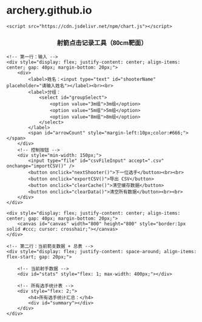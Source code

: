 # archery.github.io

<!DOCTYPE html>
<html>
<head>
    <meta charset="UTF-8">
    <meta name="viewport" content="width=device-width, initial-scale=1.0">
    <title>射箭点击记录工具</title>
    <style>
        body { font-family: Arial; margin: 20px; }
        #canvas { border: 1px solid #ccc; cursor: crosshair; margin-top: 10px; }
        #stats { margin-top: 20px; }
        label { margin-right: 10px; }
        button { margin-right: 10px; margin-top: 10px; }
        table {
                font-size: 14px;
                border-collapse: collapse;
                width: 100%;
            }
            th, td {
                padding: 6px 10px;
                border: 1px solid #ccc;
                text-align: center;
            }
    </style>

    <script src="https://cdn.jsdelivr.net/npm/chart.js"></script>
</head>
<body>
    <h3 style="text-align: center;">射箭点击记录工具（80cm靶面）</h3>

    <!-- 第一行：输入 -->
    <div style="display: flex; justify-content: center; align-items: center; gap: 40px; margin-bottom: 20px;">
        <div>
            <label>姓名：<input type="text" id="shooterName" placeholder="请输入姓名"></label><br><br>
            <label>分组：
                <select id="groupSelect">
                    <option value="3m组">3m组</option>
                    <option value="5m组">5m组</option>
                    <option value="8m组">8m组</option>
                </select>
            </label>
            <span id="arrowCount" style="margin-left:10px;color:#666;"></span>
        </div>
        <!-- 控制按钮 -->
        <div style="min-width: 150px;">
            <input type="file" id="csvFileInput" accept=".csv" onchange="importCSV()" />
            <button onclick="nextShooter()">下一位选手</button><br><br>
            <button onclick="exportCSV()">导出 CSV</button>
            <button onclick="clearCache()">清空缓存数据</button>
            <button onclick="clearData()">清空所有数据</button><br><br>
        </div>
    </div>

    <div style="display: flex; justify-content: center; align-items: center; gap: 40px; margin-bottom: 20px;">
        <canvas id="canvas" width="800" height="800" style="border:1px solid #ccc; cursor: crosshair;"></canvas>
    </div>

    <!-- 第二行：当前箭支数据 + 总表 -->
    <div style="display: flex; justify-content: space-around; align-items: flex-start; gap: 20px;">
        
        <!-- 当前射手数据 -->
        <div id="stats" style="flex: 1; max-width: 400px;"></div>

        <!-- 所有选手统计表 -->
        <div style="flex: 2;">
            <h4>所有选手统计汇总：</h4>
            <div id="summary"></div>
        </div>
    </div>

</body>


<script>
        // 动态适配画布
        const screenWidth = window.innerWidth || document.documentElement.clientWidth;
        const canvasSize = Math.min(screenWidth * 0.9, 800);  // 最大800，最小适配屏宽
        const canvas = document.getElementById('canvas');
        canvas.width = canvasSize;
        canvas.height = canvasSize;

        const ctx = canvas.getContext('2d');
        const scale = 80 / canvas.width;  // px → cm（靶面总宽80cm）
        const center = { x: canvas.width / 2, y: canvas.height / 2 };

        const ringWidth = 4;
        const MAX_SHOTS_PER_SHOOTER = 10;
    
        let allShots = [];     // 包含所有人的记录
        let currentShots = []; // 当前射手的10箭
        let currentShooter = null;
        let chart = null;

        drawTarget();
    
        function drawTarget() {
            ctx.clearRect(0, 0, canvas.width, canvas.height);
            const colors = ['#FFFFFF', '#FFFFFF', '#000000', '#000000', '#0000FF', '#0000FF', '#FF0000', '#FF0000', '#FFD700', '#FFD700'];
            for (let i = 10; i >= 1; i--) {
                ctx.beginPath();
                ctx.arc(center.x, center.y, i * ringWidth * 10, 0, 2 * Math.PI);
                ctx.fillStyle = colors[10 - i];
                ctx.fill();
                ctx.strokeStyle = '#666';
                ctx.lineWidth = 1;
                ctx.stroke();
            }
            ctx.beginPath();
            ctx.arc(center.x, center.y, 4, 0, 2 * Math.PI);
            ctx.fillStyle = '#FF0000';
            ctx.fill();
            ctx.strokeStyle = '#000';
            ctx.stroke();
            ctx.fillStyle = '#000';
            ctx.font = '12px Arial';
            ctx.fillText('靶心', center.x + 6, center.y - 6);
    
            // 重新绘制当前箭痕
            currentShots.forEach(shot => {
                const px = center.x + shot.x / scale;
                const py = center.y - shot.y / scale;
                ctx.fillStyle = '#00FF00';
                ctx.beginPath();
                ctx.arc(px, py, 3, 0, 2 * Math.PI);
                ctx.fill();
            });
        }
    
        canvas.addEventListener('click', (e) => {
            const nameInput = document.getElementById('shooterName');
            const groupSelect = document.getElementById('groupSelect');
            const name = nameInput.value.trim();
            const group = groupSelect.value;
    
            if (!name) {
                alert('请输入姓名');
                return;
            }
    
            if (!currentShooter) {
                currentShooter = { name, group };
                nameInput.disabled = true;
                groupSelect.disabled = true;
            }
    
            if (currentShots.length >= MAX_SHOTS_PER_SHOOTER) {
                alert('当前射手已射满10箭，请点击“下一位选手”继续。');
                return;
            }

            document.getElementById('arrowCount').textContent = `当前第 ${currentShots.length + 1} / ${MAX_SHOTS_PER_SHOOTER} 箭`;


    
            const rect = canvas.getBoundingClientRect();
            const x = e.clientX - rect.left;
            const y = e.clientY - rect.top;
            const dx = (x - center.x) * scale;
            const dy = (center.y - y) * scale;
            const distance = Math.sqrt(dx * dx + dy * dy);
            const score = getScore(distance);
    
            const shot = { x: dx, y: dy, score, name, group, timestamp: new Date().toISOString() };
            currentShots.push(shot);
            allShots.push(shot);
    
            ctx.fillStyle = '#00FF00';
            ctx.beginPath();
            ctx.arc(x, y, 3, 0, 2 * Math.PI);
            ctx.fill();
            
            updateStats();
            saveToLocal();
        });
    
        canvas.addEventListener('touchstart', function (e) {
            e.preventDefault(); // 👈 阻止浏览器默认缩放或双击行为
            if (e.touches.length === 1) {
                const touch = e.touches[0];
                const simulatedEvent = new MouseEvent('click', {
                    clientX: touch.clientX,
                    clientY: touch.clientY
                });
                canvas.dispatchEvent(simulatedEvent);
            }
        }, { passive: false }); // 👈 注意加 passive: false 才能有效拦截

        function getScore(distance) {
            return Math.max(0, 11 - Math.ceil(distance / ringWidth));
        }
    
        function updateStats() {
            const statsDiv = document.getElementById('stats');
            if (currentShots.length === 0) {
                statsDiv.innerHTML = '';
                return;
            }
    
            const validShots = currentShots.filter(s => s.score > 0);
            let html = `<h4>当前记录者：${currentShooter.name}（${currentShooter.group}）</h4>`;
            currentShots.forEach((shot, i) => {
                html += `箭支 ${i + 1}: (${shot.x.toFixed(1)}cm, ${shot.y.toFixed(1)}cm), 环数: ${shot.score}<br>`;
            });
    
            if (validShots.length > 0) {
                const xCoords = validShots.map(s => s.x);
                const yCoords = validShots.map(s => s.y);
                const meanX = xCoords.reduce((a, b) => a + b, 0) / validShots.length;
                const meanY = yCoords.reduce((a, b) => a + b, 0) / validShots.length;
                const stdX = Math.sqrt(xCoords.reduce((a, x) => a + (x - meanX) ** 2, 0) / validShots.length);
                const stdY = Math.sqrt(yCoords.reduce((a, y) => a + (y - meanY) ** 2, 0) / validShots.length);
                const maxDist = Math.max(...validShots.map(s => Math.sqrt(s.x ** 2 + s.y ** 2)));
    
                html += `<h4>散布统计（不含脱靶）：</h4>
                    有效箭数: ${validShots.length}（总箭数: ${currentShots.length}）<br>
                    平均中心: (${meanX.toFixed(1)}cm, ${meanY.toFixed(1)}cm）<br>
                    标准差(X/Y): ${stdX.toFixed(1)}cm / ${stdY.toFixed(1)}cm<br>
                    最大距离: ${maxDist.toFixed(1)}cm`;
            } else {
                html += `<h4>散布统计：</h4>无有效箭支（全部脱靶）`;
            }
    
            statsDiv.innerHTML = html;
        }
    
        function nextShooter() {
            if (currentShots.length < MAX_SHOTS_PER_SHOOTER) {
                alert('请先完成本射手的10箭。');
                return;
            }

            currentShots = [];
            currentShooter = null;
            const nameInput = document.getElementById('shooterName');
            nameInput.value = '';
            nameInput.disabled = false;
            const groupSelect = document.getElementById('groupSelect');
            groupSelect.disabled = false;
            document.getElementById('stats').innerHTML = '';
            document.getElementById('arrowCount').textContent = '';

            drawTarget();
            updateSummary();
            saveToLocal();
        }

        function deleteShooter(name, group) {
            if (!confirm(`确认删除 ${name}（${group}）的所有记录？`)) return;
            allShots = allShots.filter(s => !(s.name === name && s.group === group));
            currentShots = [];
            currentShooter = null;
            updateSummary();
            drawTarget();
            saveToLocal();
        }

        function updateSummary() {
            const summaryDiv = document.getElementById('summary');

            // 按姓名+分组聚合
            const grouped = {};
            allShots.forEach(s => {
                const key = `${s.name}__${s.group}`;
                if (!grouped[key]) grouped[key] = [];
                grouped[key].push(s);
            });

            let html = '<table border="1" cellpadding="5" style="border-collapse: collapse;">';
            html += `<tr>
                <th>姓名</th><th>分组</th><th>总环数</th><th>平均环数</th>
                <th>散布中心X(cm)</th><th>散布中心Y(cm)</th>
                <th>标准差X</th><th>标准差Y</th><th>最大散布距离</th><th>操作</th>
            </tr>`;

            for (const key in grouped) {
                const data = grouped[key];
                const name = data[0].name;
                const group = data[0].group;
                const total = data.reduce((sum, s) => sum + s.score, 0);
                const avg = total / data.length;

                const validShots = data.filter(s => s.score > 0);
                let meanX = 0, meanY = 0, stdX = 0, stdY = 0, maxDist = 0;
                if (validShots.length > 0) {
                    const xCoords = validShots.map(s => s.x);
                    const yCoords = validShots.map(s => s.y);
                    meanX = xCoords.reduce((a, b) => a + b, 0) / validShots.length;
                    meanY = yCoords.reduce((a, b) => a + b, 0) / validShots.length;
                    stdX = Math.sqrt(xCoords.reduce((a, x) => a + (x - meanX) ** 2, 0) / validShots.length);
                    stdY = Math.sqrt(yCoords.reduce((a, y) => a + (y - meanY) ** 2, 0) / validShots.length);
                    maxDist = Math.max(...validShots.map(s => Math.sqrt(s.x ** 2 + s.y ** 2)));
                }

                html += `<tr>
                    <td>${name}</td><td>${group}</td>
                    <td>${total}</td><td>${avg.toFixed(2)}</td>
                    <td>${meanX.toFixed(2)}</td><td>${meanY.toFixed(2)}</td>
                    <td>${stdX.toFixed(2)}</td><td>${stdY.toFixed(2)}</td>
                    <td>${maxDist.toFixed(2)}</td>
                    <td><button onclick="deleteShooter('${name}', '${group}')">删除</button></td>
                </tr>`;
            }

            html += '</table>';
            summaryDiv.innerHTML = html;
        }
    
        function clearData() {
            if (!confirm('确定要清空所有数据吗？此操作无法撤销。')) return;
            allShots = [];
            currentShots = [];
            currentShooter = null;
            document.getElementById('shooterName').value = '';
            document.getElementById('shooterName').disabled = false;
            document.getElementById('groupSelect').disabled = false;
            document.getElementById('stats').innerHTML = '';
            document.getElementById('summary').innerHTML = '';
            drawTarget();
            saveToLocal();
        }

    
        function exportCSV() {
            
            if (allShots.length === 0) {
                alert('没有数据可导出。');
                return;
            }

            // 分组按 name+group
            const grouped = {};
            allShots.forEach(s => {
                const key = `${s.name}__${s.group}`;
                if (!grouped[key]) grouped[key] = [];
                grouped[key].push(s);
            });

            let csv = 'name,group,x(cm),y(cm),score,totalScore,averageScore,meanX(cm),meanY(cm),stdX(cm),stdY(cm),maxDistance(cm), timestamp\n';

            for (const key in grouped) {
                const groupData = grouped[key];
                const name = groupData[0].name;
                const group = groupData[0].group;

                // 每箭数据
                groupData.forEach(s => {
                    csv += `${s.name},${s.group},${s.x.toFixed(1)},${s.y.toFixed(1)},${s.score},${s.timestamp},,,,,,,\n`;
                });

                // 统计信息
                const totalScore = groupData.reduce((sum, s) => sum + s.score, 0);
                const averageScore = totalScore / groupData.length;

                const validShots = groupData.filter(s => s.score > 0);
                let meanX = 0, meanY = 0, stdX = 0, stdY = 0, maxDist = 0;

                if (validShots.length > 0) {
                    const xCoords = validShots.map(s => s.x);
                    const yCoords = validShots.map(s => s.y);
                    meanX = xCoords.reduce((a, b) => a + b, 0) / validShots.length;
                    meanY = yCoords.reduce((a, b) => a + b, 0) / validShots.length;
                    stdX = Math.sqrt(xCoords.reduce((a, x) => a + (x - meanX) ** 2, 0) / validShots.length);
                    stdY = Math.sqrt(yCoords.reduce((a, y) => a + (y - meanY) ** 2, 0) / validShots.length);
                    maxDist = Math.max(...validShots.map(s => Math.sqrt(s.x ** 2 + s.y ** 2)));
                }

                // 输出统计行
                csv += `${name},${group},,,,,${totalScore},${averageScore.toFixed(2)},${meanX.toFixed(2)},${meanY.toFixed(2)},${stdX.toFixed(2)},${stdY.toFixed(2)},${maxDist.toFixed(2)}\n`;
            }

            const blob = new Blob([csv], { type: 'text/csv' });
            const url = URL.createObjectURL(blob);
            const a = document.createElement('a');
            a.href = url;
            a.download = 'archery_detailed_summary.csv';
            a.click();
        }

        function saveToLocal() {
            localStorage.setItem('archery_allShots', JSON.stringify(allShots));
        }

        function restoreFromLocal() {
            const data = localStorage.getItem('archery_allShots');
            if (data) {
                allShots = JSON.parse(data);
                updateSummary();

                // 尝试还原最后一个射手的数据
                if (allShots.length > 0) {
                    const last = allShots[allShots.length - 1];
                    currentShooter = { name: last.name, group: last.group };
                    document.getElementById('shooterName').value = last.name;
                    document.getElementById('groupSelect').value = last.group;
                    document.getElementById('shooterName').disabled = true;
                    document.getElementById('groupSelect').disabled = true;
                    document.getElementById('arrowCount').textContent = `当前第 ${currentShots.length + 1} / ${MAX_SHOTS_PER_SHOOTER} 箭`;

                    currentShots = allShots.filter(s => s.name === last.name && s.group === last.group).slice(-10);
                    drawTarget(); // 重绘箭痕
                    updateStats();
                }
            }
        }


        window.onload = function () {
            drawTarget();
            restoreFromLocal();
        };

        function clearCache() {

            if (confirm('确定清除本地缓存？刷新页面后将无数据')) {
                localStorage.removeItem('archery_allShots');
                alert('缓存已清除，请刷新页面');
            }
        }

        function importCSV() {
            const fileInput = document.getElementById('csvFileInput');
            const file = fileInput.files[0];
            if (!file) return;
            

            const reader = new FileReader();
            reader.onload = function (e) {
                const lines = e.target.result.split('\n').filter(line => line.trim() !== '');
                const newShots = [];
                const headers = lines[0].split(',');

                for (let i = 1; i < lines.length; i++) {
                    const parts = lines[i].split(',');
                    if (parts.length < 5) continue;

                    const [name, group, x, y, score, timestamp] = parts;
                    newShots.push({
                        name: name.trim(),
                        group: group.trim(),
                        x: parseFloat(x),
                        y: parseFloat(y),
                        score: parseInt(score),
                        timestamp: timestamp ? timestamp.trim() : new Date().toISOString()
                    });
                }

                allShots = newShots;
                currentShots = [];
                currentShooter = null;
                updateSummary();
                drawTarget();
                saveToLocal();
                alert('CSV 导入成功');
            };
            reader.readAsText(file);
        }
</script>
    
    
</body>
</html>
